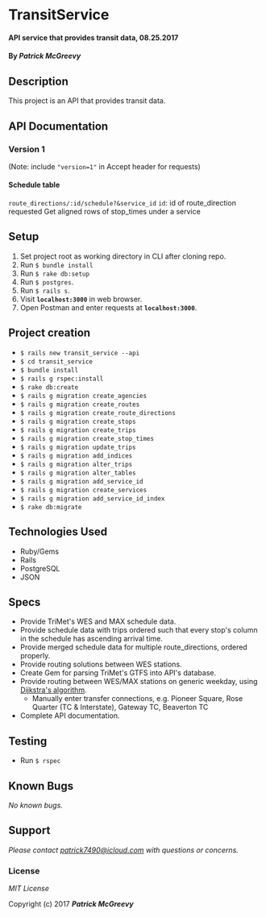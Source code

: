 # TransitService

#### API service that provides transit data, 08.25.2017

#### By _**Patrick McGreevy**_

## Description
This project is an API that provides transit data.

## API Documentation
### Version 1
(Note: include `"version=1"` in Accept header for requests)

#### Schedule table
`route_directions/:id/schedule?&service_id`
`id`: id of route_direction requested
Get aligned rows of stop_times under a service


## Setup
1. Set project root as working directory in CLI after cloning repo.
2. Run `$ bundle install`
3. Run `$ rake db:setup`
4. Run `$ postgres`.
5. Run `$ rails s`.
6. Visit **`localhost:3000`**  in web browser.
7. Open Postman and enter requests at **`localhost:3000`**.


## Project creation

* `$ rails new transit_service --api`
* `$ cd transit_service`
* `$ bundle install`
* `$ rails g rspec:install`
* `$ rake db:create`
* `$ rails g migration create_agencies`
* `$ rails g migration create_routes`
* `$ rails g migration create_route_directions`
* `$ rails g migration create_stops`
* `$ rails g migration create_trips`
* `$ rails g migration create_stop_times`
* `$ rails g migration update_trips`
* `$ rails g migration add_indices`
* `$ rails g migration alter_trips`
* `$ rails g migration alter_tables`
* `$ rails g migration add_service_id`
* `$ rails g migration create_services`
* `$ rails g migration add_service_id_index`
* `$ rake db:migrate`



## Technologies Used

* Ruby/Gems
* Rails
* PostgreSQL
* JSON


## Specs

* Provide TriMet's WES and MAX schedule data.
* Provide schedule data with trips ordered such that every stop's column in the schedule has ascending arrival time.
* Provide merged schedule data for multiple route_directions, ordered properly.
* Provide routing solutions between WES stations.
* Create Gem for parsing TriMet's GTFS into API's database.
* Provide routing between WES/MAX stations on generic weekday, using [Dijkstra's algorithm](https://en.wikipedia.org/wiki/Dijkstra%27s_algorithm).
  * Manually enter transfer connections, e.g. Pioneer Square, Rose Quarter (TC & Interstate), Gateway TC, Beaverton TC
* Complete API documentation.



## Testing

* Run `$ rspec`


## Known Bugs

_No known bugs._

## Support
_Please contact patrick7490@icloud.com with questions or concerns._


### License

*MIT License*

Copyright (c) 2017 _**Patrick McGreevy**_
